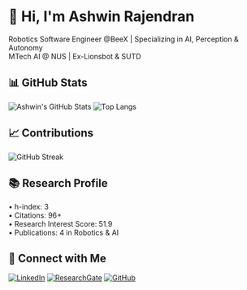 # 👋 Hi, I'm Ashwin Rajendran

Robotics Software Engineer @BeeX | Specializing in AI, Perception & Autonomy  
MTech AI @ NUS | Ex-Lionsbot & SUTD 

## 📊 GitHub Stats
![Ashwin's GitHub Stats](https://github-readme-stats.vercel.app/api?username=Ashwinrajen&show_icons=true&theme=github-compact)
![Top Langs](https://github-readme-stats.vercel.app/api/top-langs/?username=Ashwinrajen&layout=compact&theme=github-compact)

## 📈 Contributions
![GitHub Streak](https://streak-stats.demolab.com?user=Ashwinrajen&theme=github-compact)

## 📚 Research Profile

• h-index: 3  
• Citations: 96+  
• Research Interest Score: 51.9  
• Publications: 4 in Robotics & AI

## 🔗 Connect with Me

[![LinkedIn](https://img.shields.io/badge/LinkedIn-blue?logo=linkedin)](https://www.linkedin.com/in/ashwin-rajendran-5ab609157/)
[![ResearchGate](https://img.shields.io/badge/ResearchGate-Profile-00CCBB?logo=ResearchGate)](https://www.researchgate.net/profile/Ashiwin-Rajendran)
[![GitHub](https://img.shields.io/badge/GitHub-Portfolio-black?logo=github)](https://github.com/Ashwinrajen)



<!--
**Ashwinrajen/Ashwinrajen** is a ✨ _special_ ✨ repository because its `README.md` (this file) appears on your GitHub profile.

Here are some ideas to get you started:

- 🔭 I’m currently working on ...
- 🌱 I’m currently learning ...
- 👯 I’m looking to collaborate on ...
- 🤔 I’m looking for help with ...
- 💬 Ask me about ...
- 📫 How to reach me: ...
- 😄 Pronouns: ...
- ⚡ Fun fact: ...
-->
